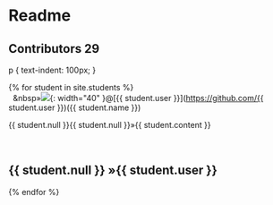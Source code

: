 # Readme 
## Contributors 29

p {
  text-indent: 100px;
}

{% for student in site.students %} <br />
  &nbsp;&nbsp;&nbsp&#187;<img src="{{ student.image }}">{: width="40" }@[{{ student.user }}](https://github.com/{{ student.user }})({{ student.name }}) <br /> 
  <p>{{ student.null }}{{ student.null }}&#187;{{ student.content }}</p>

  &nbsp;<h2>{{ student.null }}&nbsp;&#187;{{ student.user }}</h2>

{% endfor %}

&nbsp;&nbsp;&nbsp;&nbsp;&nbsp;&nbsp;&nbsp;&nbsp;&nbsp;
